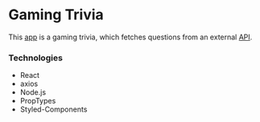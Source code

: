 # Gaming Trivia

This [app](https://quizapp-gxv6nlajw-danielmolnar.vercel.app/) is a gaming trivia, which fetches questions from an external [API](https://opentdb.com/api_config.php).

### Technologies

- React
- axios
- Node.js
- PropTypes
- Styled-Components
